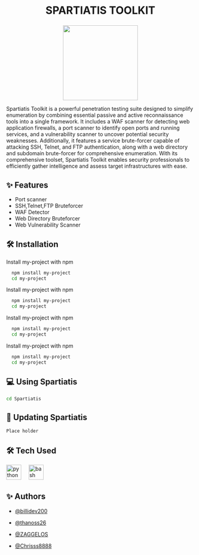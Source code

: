<h1 align="center">SPARTIATIS TOOLKIT</h1>

###

<div align="center">
  <img height="200" src="https://github.com/billidev200/SpartiatisToolkit/blob/main/ReadmeAssets/SpartiatisLogo.png"  />
</div>

<p>Spartiatis Toolkit is a powerful penetration testing suite designed to simplify enumeration by combining essential passive and active reconnaissance tools into a single framework. It includes a WAF scanner for detecting web application firewalls, a port scanner to identify open ports and running services, and a vulnerability scanner to uncover potential security weaknesses. Additionally, it features a service brute-forcer capable of attacking SSH, Telnet, and FTP authentication, along with a web directory and subdomain brute-forcer for comprehensive enumeration. With its comprehensive toolset, Spartiatis Toolkit enables security professionals to efficiently gather intelligence and assess target infrastructures with ease.</p>

## ✨ Features

- Port scanner
- SSH,Telnet,FTP Bruteforcer
- WAF Detector
- Web Directory Bruteforcer
- Web Vulnerability Scanner

## 🛠️ Installation

Install my-project with npm

```bash
  npm install my-project
  cd my-project
```
Install my-project with npm

```bash
  npm install my-project
  cd my-project
```
Install my-project with npm

```bash
  npm install my-project
  cd my-project
```
Install my-project with npm

```bash
  npm install my-project
  cd my-project
```

## 💻 Using Spartiatis
```bash
cd Spartiatis
```
## 🔧 Updating Spartiatis
```bash
Place holder
```
## 🛠️ Tech Used


<div align="left">


<img src="https://cdn.jsdelivr.net/gh/devicons/devicon/icons/python/python-original.svg" height="40" alt="python logo" />


<img width="12" />


<img src="https://cdn.jsdelivr.net/gh/devicons/devicon/icons/bash/bash-original.svg" height="40" alt="bash logo" />


</div>





###


## ✨ Authors





- [@billidev200](https://github.com/billidev200)


- [@thanoss26](https://github.com/thanoss26)


- [@ZAGGELOS](https://github.com/ZAGGELOS)


- [@Chrisss8888](https://github.com/Chrisss8888)
